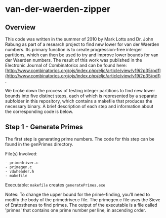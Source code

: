 van-der-waerden-zipper
======================

## Overview

This code was written in the summer of 2010 by Mark Lotts and Dr. John Rabung as part of a research project to find new lower for van der Waerden numbers. Its primary function is to create progression-free interger partitions, which can then be used to try and improve lower bounds for van der Waerden numbers. The result of this work was published in the Electronic Journal of Combinatorics and can be found here: [http://www.combinatorics.org/ojs/index.php/eljc/article/view/v19i2p35/pdf](http://www.combinatorics.org/ojs/index.php/eljc/article/view/v19i2p35/pdf).

We broke down the process of testing integer partitions to find new lower bounds into five distinct steps, each of which is represented by a separate subfolder in this repository, which contains a makefile that produces the necessary binary. A brief description of each step and information about the corresponding code is below.

## Step 1 - Generate Primes
The first step is generating prime numbers. The code for this step can be found in the genPrimes directory.

File(s) Involved:

    - primedriver.c
    - primegen.c
    - vdwheader.h
    - makefile

Executable: `makefile` creates `generatePrimes.exe`

Notes: To change the upper bound for the prime-finding, you'll need to modify the body of the primedriver.c file. The primegen.c file uses the Sieve of Eratosthenes to find primes. The output of the executable is a file called 'primes' that contains one prime number per line, in ascending order.
